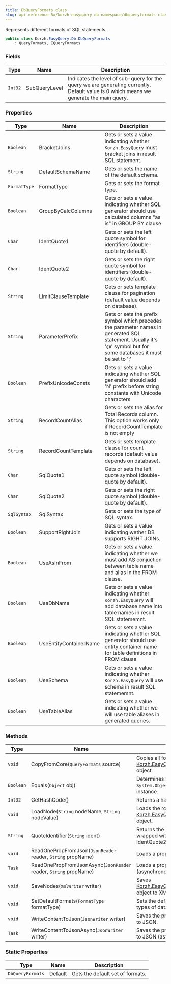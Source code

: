 ```yaml
---
title: DbQueryFormats class
slug: api-reference-5x/korzh-easyquery-db-namespace/dbqueryformats-class
---
```


Represents different formats of SQL statements.
```csharp
public class Korzh.EasyQuery.Db.DbQueryFormats
    : QueryFormats, IQueryFormats

```

### Fields

| Type | Name | Description | 
| --- | --- | --- | 
| `Int32` | SubQueryLevel | Indicates the level of sub-query for the query we are generating currently.  Default value is 0 which means we generate the main query. | 


### Properties

| Type | Name | Description | 
| --- | --- | --- | 
| `Boolean` | BracketJoins | Gets or sets a value indicating whether `Korzh.EasyQuery` must bracket joins in result SQL statement. | 
| `String` | DefaultSchemaName | Gets or sets the name of the default schema. | 
| `FormatType` | FormatType | Gets or sets the format type. | 
| `Boolean` | GroupByCalcColumns | Gets or sets a value indicating whether SQL generator should use calculated columns "as is" in GROUP BY clause | 
| `Char` | IdentQuote1 | Gets or sets the left quote symbol for identifiers (double-quote by default). | 
| `Char` | IdentQuote2 | Gets or sets the right quote symbol for identifiers (double-quote by default). | 
| `String` | LimitClauseTemplate | Gets or sets template clause for pagination (default value depends on database). | 
| `String` | ParameterPrefix | Gets or sets the prefix symbol which precedes the parameter names in generated SQL statement.  Usually it's '@' symbol but for some databases it must be set to ':' | 
| `Boolean` | PrefixUnicodeConsts | Gets or sets a value indicating whether SQL generator should add 'N' prefix before string constants with Unicode characters | 
| `String` | RecordCountAlias | Gets or sets the alias for Total Records column.  This option works only if RecordCountTemplate is not empty | 
| `String` | RecordCountTemplate | Gets or sets template clause for count records (default value depends on database). | 
| `Char` | SqlQuote1 | Gets or sets the left quote symbol (double-quote by default). | 
| `Char` | SqlQuote2 | Gets or sets the right quote symbol (double-quote by default). | 
| `SqlSyntax` | SqlSyntax | Gets or sets the type of SQL syntax. | 
| `Boolean` | SupportRightJoin | Gets or sets a value indicating wether DB supports RIGHT JOINs. | 
| `Boolean` | UseAsInFrom | Gets or sets a value indicating whether we must add AS conjuction between table name and alias in the FROM clause. | 
| `Boolean` | UseDbName | Gets or sets a value indicating whether `Korzh.EasyQuery` will add database name into table names in result SQL statememnt. | 
| `Boolean` | UseEntityContainerName | Gets or sets a value indicating whether SQL generator should use entity container name for table definitions in FROM clause | 
| `Boolean` | UseSchema | Gets or sets a value indicating whether `Korzh.EasyQuery` will use schema in result SQL statememnt. | 
| `Boolean` | UseTableAlias | Gets or sets a value indicating whether we will use table aliases in generated queries. | 


### Methods

| Type | Name | Description | 
| --- | --- | --- | 
| `void` | CopyFromCore(`QueryFormats` source) | Copies all formats from some [Korzh.EasyQuery.Db.DbQueryFormats](//easyquery/docs/api-reference-5x/korzh-easyquery-db-namespace/dbqueryformats-class) object. | 
| `Boolean` | Equals(`Object` obj) | Determines whether the specified `System.Object` is equal to this instance. | 
| `Int32` | GetHashCode() | Returns a hash code for this instance. | 
| `void` | LoadNode(`String` nodeName, `String` nodeValue) | Loads the root node of the [Korzh.EasyQuery.Db.DbQueryFormats](//easyquery/docs/api-reference-5x/korzh-easyquery-db-namespace/dbqueryformats-class) object. | 
| `String` | QuoteIdentifier(`String` ident) | Returns the string passed in paraters wrapped with IdentQuote1 and IdentQuote2 symbols | 
| `void` | ReadOnePropFromJson(`JsonReader` reader, `String` propName) | Loads a property of QueryFormats. | 
| `Task` | ReadOnePropFromJsonAsync(`JsonReader` reader, `String` propName) | Loads a property of QueryFormats (asynchronous way). | 
| `void` | SaveNodes(`XmlWriter` writer) | Saves [Korzh.EasyQuery.Db.DbQueryFormats](//easyquery/docs/api-reference-5x/korzh-easyquery-db-namespace/dbqueryformats-class) object to XML writer. | 
| `void` | SetDefaultFormats(`FormatType` formatType) | Sets the default formats for different types of databases. | 
| `void` | WriteContentToJson(`JsonWriter` writer) | Saves the properties of QueryFormats to JSON. | 
| `Task` | WriteContentToJsonAsync(`JsonWriter` writer) | Saves the properties of QueryFormats to JSON (asynchronous way). | 


### Static Properties

| Type | Name | Description | 
| --- | --- | --- | 
| `DbQueryFormats` | Default | Gets the default set of formats. |